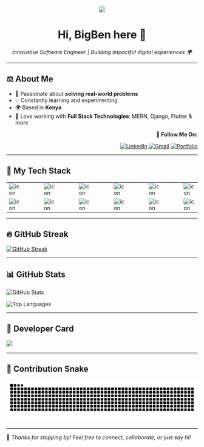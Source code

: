<div align="center">
  <img src="https://media2.giphy.com/media/v1.Y2lkPTc5MGI3NjExenF5cTFwejM0ajB6cHU0NGZzeGs1anRydW03NXdtajUyYzNlM3B4MiZlcD12MV9pbnRlcm5hbF9naWZfYnlfaWQmY3Q9Zw/jBOOXxSJfG8kqMxT11/giphy.gif" width="100" />
  <h1>Hi, BigBen here 👋</h1>
  <i>Innovative Software Engineer | Building impactful digital experiences 🌍</i>
</div>

---

## ⚖️ About Me

- 🧠 Passionate about **solving real-world problems**
- 💡 Constantly learning and experimenting
- 🌍 Based in **Kenya**
- 🚀 Love working with **Full Stack Technologies**: MERN, Django, Flutter & more

<div align="right">
  <b>🌟 Follow Me On:</b><br>
  
  [![LinkedIn](https://img.shields.io/badge/LinkedIn-%230077B5.svg?logo=linkedin&logoColor=white)](https://linkedin.com/in/benjamin-ayasa-3a311a36a)
  [![Gmail](https://img.shields.io/badge/Email-D14836?logo=gmail&logoColor=white)](mailto:ondigibenjamin@gmail.com)
  [![Portfolio](https://img.shields.io/badge/Portfolio-black)](https://ayasa.vercel.app/)
  
  
  
</div>

---

## 🚀 My Tech Stack

<div align="center">
<table>
    <a href="https://skillicons.dev">
  <tr>
    <td><img src="https://skillicons.dev/icons?i=c" alt="icon" width="65" style="width: 65px; height: 65px; margin-right: 50px; margin-bottom: 0px; "/></td>
    <td><img src="https://skillicons.dev/icons?i=css" alt="icon" width="65" style="width: 65px; height: 65px; margin-right: 50px; margin-bottom: 0px; "/></td>    
    <td><img src="https://techstack-generator.vercel.app/cpp-icon.svg" alt="icon" width="65" style="width: 65px; height: 65px; margin-right: 50px; margin-bottom: 0px;" /></td>
    <td><img src="https://skillicons.dev/icons?i=express" alt="icon" width="65" style="width: 65px; height: 65px; margin-right: 50px; margin-bottom: 0px; "/></td>
    <td><img src="https://skillicons.dev/icons?i=flutter" alt="icon" width="65" style="width: 65px; height: 65px; margin-right: 50px; margin-bottom: 0px; "/></td>    
    <td><img src="https://skillicons.dev/icons?i=git" alt="icon" width="65" style="width: 65px; height: 65px; margin-right: 50px; margin-bottom: 0px; "/></td>
    <td><img src="https://techstack-generator.vercel.app/github-icon.svg" alt="icon" width="65" style="width: 65px; height: 65px; margin-right: 0px; margin-bottom: 0px;" /></td>
    <td><img src="https://skillicons.dev/icons?i=html" alt="icon" width="65" style="width: 65px; height: 65px; margin-right: 50px; margin-bottom: 0px; "/></td>
    <td><img src="https://skillicons.dev/icons?i=idea" alt="icon" width="65" style="width: 65px; height: 65px; margin-right: 50px; margin-bottom: 0px; "/></td>
    <td><img src="https://techstack-generator.vercel.app/js-icon.svg" alt="icon" width="65" style="width: 65px; height: 65px; margin-right: 50px; margin-bottom: 0px;" /></td>
   
  </tr>
  <tr>
    <td><img src="https://skillicons.dev/icons?i=mongodb" alt="icon" width="65" style="width: 65px; height: 65px; margin-right: 50px; margin-bottom: 0px; "/></td>
    <td><img src="https://techstack-generator.vercel.app/mysql-icon.svg" alt="icon" width="65" style="width: 65px; height: 65px; margin-right: 50px; margin-bottom: 0px;" /></td>
    <td><img src="https://skillicons.dev/icons?i=nextjs" alt="icon" width="65" style="width: 65px; height: 65px; margin-right: 50px; margin-bottom: 0px; "/></td>
    <td><img src="https://skillicons.dev/icons?i=nodejs" alt="icon" width="65" style="width: 65px; height: 65px; margin-right: 50px; margin-bottom: 0px; "/></td>
    <td><img src="https://skillicons.dev/icons?i=postman" alt="icon" width="65" style="width: 65px; height: 65px; margin-right: 50px; margin-bottom: 0px; "/></td>
    <td><img src="https://techstack-generator.vercel.app/python-icon.svg" alt="icon" width="65" style="width: 65px; height: 65px; margin-right: 50px; margin-bottom: 0px;" /></td>
    <td><img src="https://techstack-generator.vercel.app/react-icon.svg" alt="icon" width="65" style="width: 65px; height: 65px; margin-right: 50px; margin-bottom: 0px;" /></td>
    <td><img src="https://skillicons.dev/icons?i=tailwindcss" alt="icon" width="65" style="width: 65px; height: 65px; margin-right: 50px; margin-bottom: 0px; "/></td>
    <td><img src="https://techstack-generator.vercel.app/ts-icon.svg" alt="icon" width="65" style="width: 65px; height: 65px; margin-right: 50px; margin-bottom: 0px;" /></td>
    <td><img src="https://skillicons.dev/icons?i=vscode" alt="icon" width="65" style="width: 65px; height: 65px; margin-right: 50px; margin-bottom: 0px; "/></td>
  </tr>
  </a>
</table>
</div>

---

## 🔥 GitHub Streak

[![GitHub Streak](https://streak-stats.demolab.com?user=Leftinant&theme=tokyonight)](https://git.io/streak-stats)

---

## 📊 GitHub Stats

![GitHub Stats](https://github-readme-stats.vercel.app/api?username=Leftinant&show_icons=true&theme=tokyonight)

![Top Languages](https://github-readme-stats.vercel.app/api/top-langs/?username=Leftinant&layout=compact&theme=tokyonight)

---

## 💼 Developer Card

<a href="https://github.com/Leftinant">
  <img src="https://github-profile-summary-cards.vercel.app/api/cards/profile-details?username=Leftinant&theme=tokyonight" />
</a>

---

## 🐍 Contribution Snake

![Contribution Snake Dark](https://raw.githubusercontent.com/Leftinant/Leftinant/output/github-contribution-grid-snake-dark.svg?palette=github-dark)

---

💬 *Thanks for stopping by! Feel free to connect, collaborate, or just say hi!*
